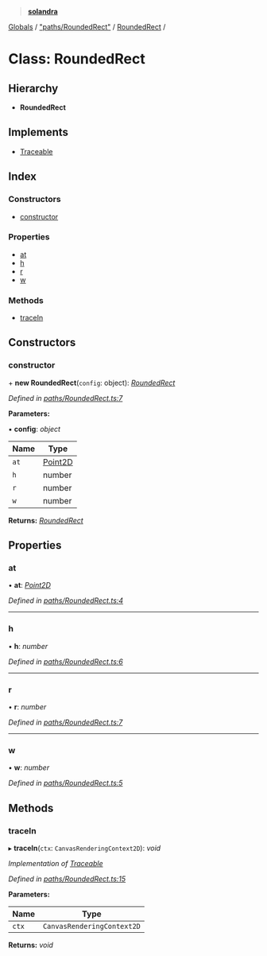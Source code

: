 > **[solandra](../README.md)**

[Globals](../README.md) / ["paths/RoundedRect"](../modules/_paths_roundedrect_.md) / [RoundedRect](_paths_roundedrect_.roundedrect.md) /

# Class: RoundedRect

## Hierarchy

* **RoundedRect**

## Implements

* [Traceable](../interfaces/_paths_index_.traceable.md)

## Index

### Constructors

* [constructor](_paths_roundedrect_.roundedrect.md#constructor)

### Properties

* [at](_paths_roundedrect_.roundedrect.md#at)
* [h](_paths_roundedrect_.roundedrect.md#h)
* [r](_paths_roundedrect_.roundedrect.md#r)
* [w](_paths_roundedrect_.roundedrect.md#w)

### Methods

* [traceIn](_paths_roundedrect_.roundedrect.md#tracein)

## Constructors

###  constructor

\+ **new RoundedRect**(`config`: object): *[RoundedRect](_paths_roundedrect_.roundedrect.md)*

*Defined in [paths/RoundedRect.ts:7](https://github.com/jamesporter/solandra/blob/511cfc3/src/lib/paths/RoundedRect.ts#L7)*

**Parameters:**

▪ **config**: *object*

Name | Type |
------ | ------ |
`at` | [Point2D](../modules/_types_sol_.md#point2d) |
`h` | number |
`r` | number |
`w` | number |

**Returns:** *[RoundedRect](_paths_roundedrect_.roundedrect.md)*

## Properties

###  at

• **at**: *[Point2D](../modules/_types_sol_.md#point2d)*

*Defined in [paths/RoundedRect.ts:4](https://github.com/jamesporter/solandra/blob/511cfc3/src/lib/paths/RoundedRect.ts#L4)*

___

###  h

• **h**: *number*

*Defined in [paths/RoundedRect.ts:6](https://github.com/jamesporter/solandra/blob/511cfc3/src/lib/paths/RoundedRect.ts#L6)*

___

###  r

• **r**: *number*

*Defined in [paths/RoundedRect.ts:7](https://github.com/jamesporter/solandra/blob/511cfc3/src/lib/paths/RoundedRect.ts#L7)*

___

###  w

• **w**: *number*

*Defined in [paths/RoundedRect.ts:5](https://github.com/jamesporter/solandra/blob/511cfc3/src/lib/paths/RoundedRect.ts#L5)*

## Methods

###  traceIn

▸ **traceIn**(`ctx`: `CanvasRenderingContext2D`): *void*

*Implementation of [Traceable](../interfaces/_paths_index_.traceable.md)*

*Defined in [paths/RoundedRect.ts:15](https://github.com/jamesporter/solandra/blob/511cfc3/src/lib/paths/RoundedRect.ts#L15)*

**Parameters:**

Name | Type |
------ | ------ |
`ctx` | `CanvasRenderingContext2D` |

**Returns:** *void*